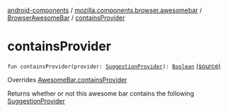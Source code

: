[android-components](../../index.md) / [mozilla.components.browser.awesomebar](../index.md) / [BrowserAwesomeBar](index.md) / [containsProvider](./contains-provider.md)

# containsProvider

`fun containsProvider(provider: `[`SuggestionProvider`](../../mozilla.components.concept.awesomebar/-awesome-bar/-suggestion-provider/index.md)`): `[`Boolean`](https://kotlinlang.org/api/latest/jvm/stdlib/kotlin/-boolean/index.html) [(source)](https://github.com/mozilla-mobile/android-components/blob/master/components/browser/awesomebar/src/main/java/mozilla/components/browser/awesomebar/BrowserAwesomeBar.kt#L133)

Overrides [AwesomeBar.containsProvider](../../mozilla.components.concept.awesomebar/-awesome-bar/contains-provider.md)

Returns whether or not this awesome bar contains the following [SuggestionProvider](../../mozilla.components.concept.awesomebar/-awesome-bar/-suggestion-provider/index.md)

